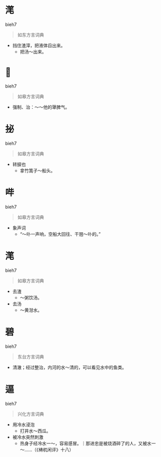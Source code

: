 # 滗
bieh7
> 如东方言词典
- 挡住渣滓，把液体舀出来。
  - 把汤～出来。

# 𨐨
bieh7
> 如皋方言词典
- 强制、治：～～他的犟脾气。

# 㧙
bieh7
> 如皋方言词典
- 转捩也
  - 拿竹篙子～船头。

# 哔
bieh7
> 如皋方言词典
- 象声词
  - “～卟一声响，空船大回往、干翘～卟的。”

# 滗
bieh7
> 如皋方言词典
- 去渣
  - ～粥饮汤。
- 去汤
  - ～黄泔水。

# 碧
bieh7
> 东台方言词典
- 清澈；经过整治，内河的水～清的，可以看见水中的鱼类。

# 逼
bieh7
> 兴化方言词典
- 用冷水浸泡
  - 打井水～西瓜。
- 被冷水突然刺激
  - 热身子经冷水一～，容易感冒。｜那进忠是被烧酒碎了的人，又被水一～……（《梼杌闲评》十八）
